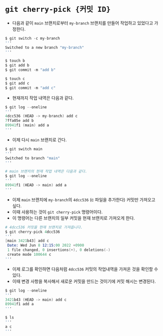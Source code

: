 # `git cherry-pick {커밋 ID}`
- 다음과 같이 `main` 브랜치로부터 `my-branch` 브랜치를 만들어 작업하고 있었다고 가정한다.

```s
$ git switch -c my-branch
'''
Switched to a new branch "my-branch"
'''

$ touch b
$ git add b
$ git commit -m "add b"

$ touch c
$ git add c
$ git commit -m "add c"
```

- 현재까지 작업 내역은 다음과 같다.

```s
$ git log --oneline
'''
4dcc536 (HEAD -> my-branch) add c
7ffa05e add b
89941f1 (main) add a
'''
```

- 이제 다시 `main` 브랜치로 간다.

```s
$ git switch main
'''
Switched to branch "main"
'''

# main 브랜치의 현재 작업 내역은 다음과 같다.
$ git log --oneline
'''
89941f1 (HEAD -> main) add a
'''
```

- 이제 `main` 브랜치에 `my-branch`의 `4dcc536` (c 파일을 추가한다) 커밋만 가져오고 싶다.
- 이때 사용하는 것이 `git cherry-pick` 명령어이다.
- 이 명령어는 다른 브랜치의 일부 커밋을 현재 브랜치로 가져오게 한다.

```s
# 4dcc536 커밋을 현재 브랜치로 가져옵니다.
$ git cherry-pick 4dcc536
'''
[main 3421b43] add c
 Date: Wed Jun 8 12:15:00 2022 +0900
 1 file changed, 0 insertions(+), 0 deletions(-)
 create mode 100644 c
'''
```

- 이제 로그를 확인하면 다음처럼 `4dcc536` 커밋의 작업내역을 가져온 것을 확인할 수 있다.
- 이때 변경 사항을 복사해서 새로운 커밋을 만드는 것이기에 커밋 해시는 변경된다.

```s
$ git log --oneline
'''
3421b43 (HEAD -> main) add c
89941f1 add a
'''

$ ls
'''
a c
'''
```